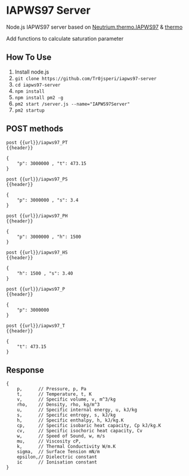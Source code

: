 # IAPWS97 Server

Node.js IAPWS97 server based on 
[Neutrium.thermo.IAPWS97](https://github.com/neutrium/thermo.eos.iapws97) &
[thermo](https://github.com/dsantonio/thermo)

Add functions to calculate saturation parameter

## How To Use

 1. Install node.js
 2. `git clone https://github.com/Tr0jsperi/iapws97-server`
 3. `cd iapws97-server`
 4. `npm install`
 5. `npm install pm2 -g`
 5. `pm2 start /server.js --name="IAPWS97Server"`
 7. `pm2 startup`
 
## POST methods
	post {{url}}/iapws97_PT
	{{header}} 

	{
		"p": 3000000 , "t": 473.15
	} 

	post {{url}}/iapws97_PS
	{{header}} 

	{
		"p": 3000000 , "s": 3.4
	} 

	post {{url}}/iapws97_PH
	{{header}} 

	{
		"p": 3000000 , "h": 1500
	} 

	post {{url}}/iapws97_HS
	{{header}} 

	{
		"h": 1500 , "s": 3.40
	} 

	post {{url}}/iapws97_P
	{{header}} 

	{
		"p": 3000000
	} 

	post {{url}}/iapws97_T
	{{header}} 

	{
		"t": 473.15
	} 



## Response

	{
		p, 		// Pressure, p, Pa
		t, 		// Temperature, t, K
		v, 		// Specific volume, v, m^3/kg
		rho,	// Density, rho, kg/m^3
		u,		// Specific internal energy, u, kJ/kg
		s,		// Specific entropy, s, kJ/kg
		h, 		// Specific enthalpy, h, kJ/kg.K
		cp,		// Specific isobaric heat capacity, Cp kJ/kg.K
		cv,		// Specific isochoric heat capacity, Cv
		w,		// Speed of Sound, w, m/s
		mu,		// Viscosity cP,
		k,		// Thermal Conductivity W/m.K
		sigma,	// Surface Tension mN/m
		epsilon,// Dielectric constant
		ic		// Ionisation constant
	}
